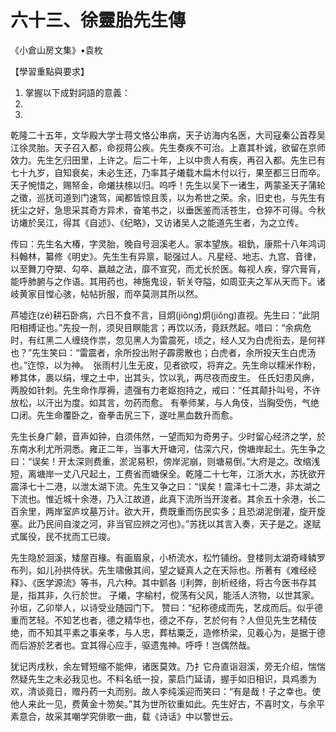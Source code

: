 # 六十三、徐靈胎先生傳

《小倉山房文集》•袁枚

【學習重點與要求】

1. 掌握以下成對詞語的意義：
2. 
3. 



乾隆二十五年，文华殿大学士蒋文恪公串病，天子访海内名医，大司寇秦公首荐吴江徐灵胎。天子召入都，命视蒋公疾。先生奏疾不可治。上嘉其朴诚，欲留在京师效力。先生乞归田里，上许之。后二十年，上以中贵人有疾，再召入都。先生已有七十九岁，自知衰矣，未必生还，乃率其子爔载木扁木付以行，果至都三日而卒。天子惋惜之，赐帑金，命爔扶榇以归。呜呼！先生以吴下一诸生，两蒙圣天子蒲轮之徵，巡抚司道到门速驾，闻都皆惊且羡，以为希世之荣。余，旧史也，与先生有抚尘之好，急思采其奇方异术，奋笔书之，以垂医鉴而活苍生，仓猝不可得。今秋访爔於吴江，得其《自述》、《纪略》，又访诸吴人之能道先生者，为之立传。



传曰：先生名大椿，字灵胎，晚自号洄溪老人。家本望族。祖釚，康熙十八年鸿词科翰林，纂修《明史》。先生生有异禀，聪强过人。凡星经、地志、九宫、音律，以至舞刀夺槊、勾卒、嬴越之法，靡不宣究，而尤长於医。每视人疾，穿穴膏肓，能呼肺腑与之作语。其用药也，神施鬼设，斩关夺隘，如周亚夫之军从天而下。诸岐黄家目憆心骇，帖帖折服，而卒莫测其所以然。



芦墟迮(zé)耕石卧病，六日不食不言，目炯(jiǒng)炯(jiǒng)直视。先生曰：“此阴阳相搏证也。”先投一剂，须臾目瞑能言；再饮以汤，竟跃然起。唶曰：“余病危时，有红黑二人缠绕作祟，忽见黑人为雷震死，顷之，经人又为白虎衔去，是何祥也？”先生笑曰：“雷震者，余所投出附子霹雳散也；白虎者，余所投天生白虎汤也。”迮惊，以为神。　张雨村儿生无皮，见者欲哎，将弃之。先生命以糯米作粉，糁其体，裹以绢，埋之土中，出其头，饮以乳，两尽夜而皮生。
任氏妇患风痹，两股如针刺。先生命作厚褥，遗强有力老妪抱持之，戒曰：“任其颠扑叫号，不许放松，以汗出为度。如其言，勿药而愈。
有拳师某，与人角伎，当胸受伤，气绝口闭。先生命覆卧之，奋拳击尻三下，遂吐黑血数升而愈。

先生长身广颡，音声如钟，白须伟然，一望而知为奇男子。少时留心经济之学，於东南水利尤所洞悉。雍正二年，当事大开塘河，估深六尺，傍塘岸起土。先生争之曰：“误矣！开太深则费重，淤泥易积，傍岸泥崩，则塘易倒。”大府是之。改缩浅短，离塘岸一丈八尺起土，工费省而塘保全。乾隆二十七年，江浙大水，苏抚欲开震泽七十二港，以泄太湖下流。先生又争之曰：“误矣！震泽七十二港，非太湖之下流也。惟近城十余港，乃入江故道，此真下流所当开浚者。其余五十余港，长二百余里，两岸室庐坟墓万计。欲大开，费既重而伤民实多；且恐湖泥倒灌，旋开旋塞。此乃民间自浚之河，非当官应辨之河也》。”苏抚以其言入奏，天子是之。遂赋式属役，民不扰而工已竣。



先生隐於洄溪，矮屋百椽。有画眉泉，小桥流水，松竹铺纷。登楼则太湖奇峰鳞罗布列，如儿孙拱侍状。先生啸傲其间，望之疑真人之在天际也。所著有《难经经释》、《医学源流》等书，凡六种。其中釽各刂利弊，剖析经络，将古今医书存其是，指其非，久行於世。
子爔，字榆村，傥荡有父风，能活人济物，以世其家。孙垣，乙卯举人，以诗受业随园门下。
赞曰：“纪称德成而先，艺成而后。似乎德重而艺轻。不知艺也者，德之精华也，德之不存，艺於何有？人但见先生艺精伎绝，而不知其平素之事亲孝，与人忠，葬枯粟乏，造修桥梁，见羲心为，是据于德而后游於艺者也。宜其得心应手，驱遗鬼神。呼呼！岂偶然哉。



犹记丙戌秋，余左臂短缩不能伸，诸医莫效。乃扌它舟直诣洄溪，旁无介绍，惴惴然疑先生之未必我见也。不料名纸一投，蒙启门延请，握手如旧相识，具鸡黍为欢，清谈竟日，赠丹药一丸而别。故人李纯溪迎而笑曰：“有是哉！子之幸也。使他人来此一见，费黄金十笏矣。”其为世所钦重如此。先生好古，不喜时文，与余平素意合，故采其嘲学究俳歌一曲，载《诗话》中以警世云。



